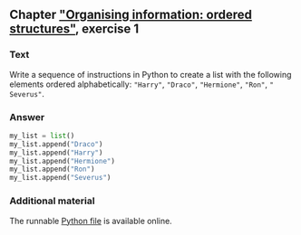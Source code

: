 ## Chapter ["Organising information: ordered structures"](https://comp-think.github.io/book/05.pdf), exercise 1

### Text
Write a sequence of instructions in Python to create a list with the following elements ordered alphabetically: `"​Harry"`​, `"​Draco"`​, `"​Hermione"`​, `​"​Ron"`​, `"​Severus"`​.

### Answer
```python
my_list = list()
my_list.append("Draco")
my_list.append("Harry")
my_list.append("Hermione")
my_list.append("Ron")
my_list.append("Severus")
```

### Additional material
The runnable [Python file](exercise_1.py) is available online.